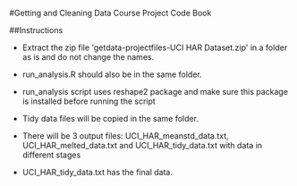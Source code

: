 #Getting and Cleaning Data Course Project Code Book

##Instructions

* Extract the zip file 'getdata-projectfiles-UCI HAR Dataset.zip' in a folder as is and do not change the names.

* run_analysis.R should also be in the same folder.

* run_analysis script uses reshape2 package and make sure this package is installed before running the script

* Tidy data files will be copied in the same folder.

* There will be 3 output files: UCI_HAR_meanstd_data.txt, UCI_HAR_melted_data.txt and UCI_HAR_tidy_data.txt with data in different stages

* UCI_HAR_tidy_data.txt has the final data.
